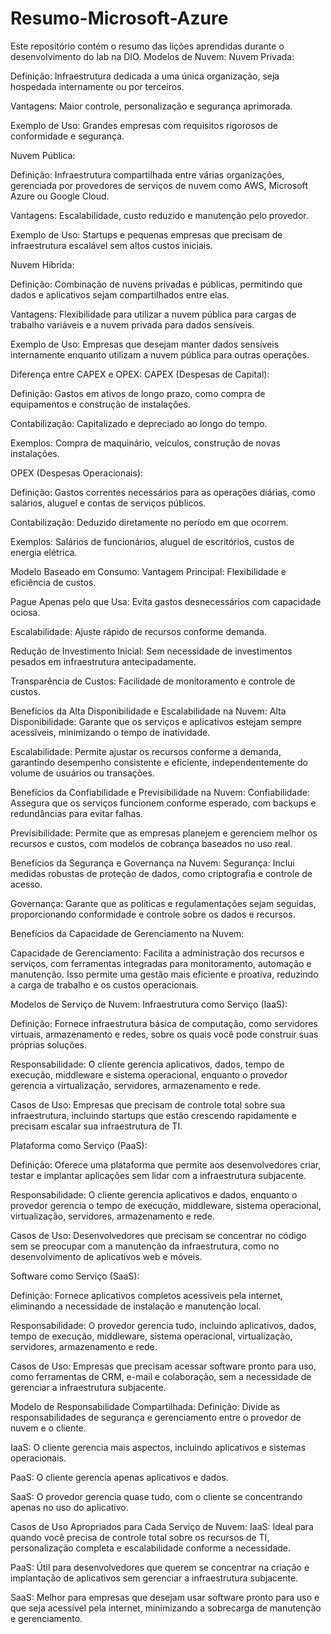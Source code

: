 # Resumo-Microsoft-Azure
Este repositório contém o resumo das lições aprendidas durante o desenvolvimento do lab na DIO.
Modelos de Nuvem:
Nuvem Privada:

Definição: Infraestrutura dedicada a uma única organização, seja hospedada internamente ou por terceiros.

Vantagens: Maior controle, personalização e segurança aprimorada.

Exemplo de Uso: Grandes empresas com requisitos rigorosos de conformidade e segurança.

Nuvem Pública:

Definição: Infraestrutura compartilhada entre várias organizações, gerenciada por provedores de serviços de nuvem como AWS, Microsoft Azure ou Google Cloud.

Vantagens: Escalabilidade, custo reduzido e manutenção pelo provedor.

Exemplo de Uso: Startups e pequenas empresas que precisam de infraestrutura escalável sem altos custos iniciais.

Nuvem Híbrida:

Definição: Combinação de nuvens privadas e públicas, permitindo que dados e aplicativos sejam compartilhados entre elas.

Vantagens: Flexibilidade para utilizar a nuvem pública para cargas de trabalho variáveis e a nuvem privada para dados sensíveis.

Exemplo de Uso: Empresas que desejam manter dados sensíveis internamente enquanto utilizam a nuvem pública para outras operações.

Diferença entre CAPEX e OPEX:
CAPEX (Despesas de Capital):

Definição: Gastos em ativos de longo prazo, como compra de equipamentos e construção de instalações.

Contabilização: Capitalizado e depreciado ao longo do tempo.

Exemplos: Compra de maquinário, veículos, construção de novas instalações.

OPEX (Despesas Operacionais):

Definição: Gastos correntes necessários para as operações diárias, como salários, aluguel e contas de serviços públicos.

Contabilização: Deduzido diretamente no período em que ocorrem.

Exemplos: Salários de funcionários, aluguel de escritórios, custos de energia elétrica.

Modelo Baseado em Consumo:
Vantagem Principal: Flexibilidade e eficiência de custos.

Pague Apenas pelo que Usa: Evita gastos desnecessários com capacidade ociosa.

Escalabilidade: Ajuste rápido de recursos conforme demanda.

Redução de Investimento Inicial: Sem necessidade de investimentos pesados em infraestrutura antecipadamente.

Transparência de Custos: Facilidade de monitoramento e controle de custos.

Benefícios da Alta Disponibilidade e Escalabilidade na Nuvem:
Alta Disponibilidade: Garante que os serviços e aplicativos estejam sempre acessíveis, minimizando o tempo de inatividade.

Escalabilidade: Permite ajustar os recursos conforme a demanda, garantindo desempenho consistente e eficiente, independentemente do volume de usuários ou transações.

Benefícios da Confiabilidade e Previsibilidade na Nuvem:
Confiabilidade: Assegura que os serviços funcionem conforme esperado, com backups e redundâncias para evitar falhas.

Previsibilidade: Permite que as empresas planejem e gerenciem melhor os recursos e custos, com modelos de cobrança baseados no uso real.

Benefícios da Segurança e Governança na Nuvem:
Segurança: Inclui medidas robustas de proteção de dados, como criptografia e controle de acesso.

Governança: Garante que as políticas e regulamentações sejam seguidas, proporcionando conformidade e controle sobre os dados e recursos.

Benefícios da Capacidade de Gerenciamento na Nuvem:

Capacidade de Gerenciamento: Facilita a administração dos recursos e serviços, com ferramentas integradas para monitoramento, automação e manutenção. Isso permite uma gestão mais eficiente e proativa, reduzindo a carga de trabalho e os custos operacionais.


Modelos de Serviço de Nuvem:
Infraestrutura como Serviço (IaaS):

Definição: Fornece infraestrutura básica de computação, como servidores virtuais, armazenamento e redes, sobre os quais você pode construir suas próprias soluções.

Responsabilidade: O cliente gerencia aplicativos, dados, tempo de execução, middleware e sistema operacional, enquanto o provedor gerencia a virtualização, servidores, armazenamento e rede.

Casos de Uso: Empresas que precisam de controle total sobre sua infraestrutura, incluindo startups que estão crescendo rapidamente e precisam escalar sua infraestrutura de TI.

Plataforma como Serviço (PaaS):

Definição: Oferece uma plataforma que permite aos desenvolvedores criar, testar e implantar aplicações sem lidar com a infraestrutura subjacente.

Responsabilidade: O cliente gerencia aplicativos e dados, enquanto o provedor gerencia o tempo de execução, middleware, sistema operacional, virtualização, servidores, armazenamento e rede.

Casos de Uso: Desenvolvedores que precisam se concentrar no código sem se preocupar com a manutenção da infraestrutura, como no desenvolvimento de aplicativos web e móveis.

Software como Serviço (SaaS):

Definição: Fornece aplicativos completos acessíveis pela internet, eliminando a necessidade de instalação e manutenção local.

Responsabilidade: O provedor gerencia tudo, incluindo aplicativos, dados, tempo de execução, middleware, sistema operacional, virtualização, servidores, armazenamento e rede.

Casos de Uso: Empresas que precisam acessar software pronto para uso, como ferramentas de CRM, e-mail e colaboração, sem a necessidade de gerenciar a infraestrutura subjacente.

Modelo de Responsabilidade Compartilhada:
Definição: Divide as responsabilidades de segurança e gerenciamento entre o provedor de nuvem e o cliente.

IaaS: O cliente gerencia mais aspectos, incluindo aplicativos e sistemas operacionais.

PaaS: O cliente gerencia apenas aplicativos e dados.

SaaS: O provedor gerencia quase tudo, com o cliente se concentrando apenas no uso do aplicativo.

Casos de Uso Apropriados para Cada Serviço de Nuvem:
IaaS: Ideal para quando você precisa de controle total sobre os recursos de TI, personalização completa e escalabilidade conforme a necessidade.

PaaS: Útil para desenvolvedores que querem se concentrar na criação e implantação de aplicativos sem gerenciar a infraestrutura subjacente.

SaaS: Melhor para empresas que desejam usar software pronto para uso e que seja acessível pela internet, minimizando a sobrecarga de manutenção e gerenciamento.
